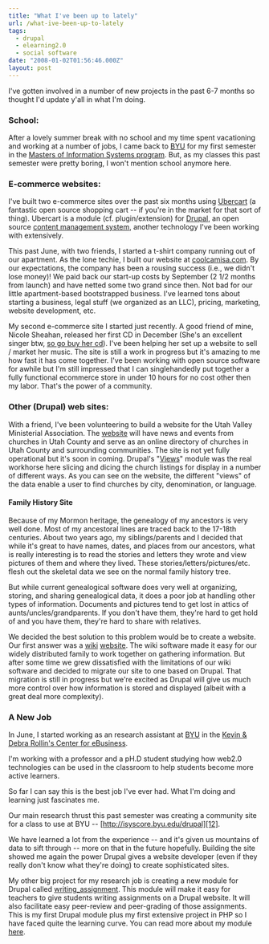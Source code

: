 ```yaml
---
title: "What I've been up to lately"
url: /what-ive-been-up-to-lately
tags:
  - drupal
  - elearning2.0
  - social software
date: "2008-01-02T01:56:46.000Z"
layout: post
---
```


I've gotten involved in a number of new projects in the past 6-7 months so thought I'd update y'all in what I'm doing.  

### School:  

After a lovely summer break with no school and my time spent vacationing and working at a number of jobs, I came back to [BYU][0] for my first semester in the [Masters of Information Systems program][1]. But, as my classes this past semester were pretty boring, I won't mention school anymore here.  

### E-commerce websites:  

I've built two e-commerce sites over the past six months using [Ubercart][2] (a fantastic open source shopping cart -- if you're in the market for that sort of thing). Ubercart is a module (cf. plugin/extension) for [Drupal][3], an open source [content management system][4], another technology I've been working with extensively.  

This past June, with two friends, I started a t-shirt company running out of our apartment. As the lone techie, I built our website at [coolcamisa.com][5]. By our expectations, the company has been a rousing success (i.e., we didn't lose money)! We paid back our start-up costs by September (2 1/2 months from launch) and have netted some two grand since then. Not bad for our little apartment-based bootstrapped business. I've learned tons about starting a business, legal stuff (we organized as an LLC), pricing, marketing, website development, etc.  

My second e-commerce site I started just recently. A good friend of mine, Nicole Sheahan, released her first CD in December (She's an excellent singer btw, [so go buy her cd][6]). I've been helping her set up a website to sell / market her music. The site is still a work in progress but it's amazing to me how fast it has come together. I've been working with open source software for awhile but I'm still impressed that I can singlehandedly put together a fully functional ecommerce store in under 10 hours for no cost other then my labor. That's the power of a community.  

### Other (Drupal) web sites:  

With a friend, I've been volunteering to build a website for the Utah Valley Ministerial Association. The [website][7] will have news and events from churches in Utah County and serve as an online directory of churches in Utah County and surrounding communities. The site is not yet fully operational but it's soon in coming. Drupal's "[Views][8]" module was the real workhorse here slicing and dicing the church listings for display in a number of different ways. As you can see on the website, the different "views" of the data enable a user to find churches by city, denomination, or language.  

#### Family History Site  

Because of my Mormon heritage, the genealogy of my ancestors is very well done. Most of my ancestoral lines are traced back to the 17-18th centuries. About two years ago, my siblings/parents and I decided that while it's great to have names, dates, and places from our ancestors, what is really interesting is to read the stories and letters they wrote and view pictures of them and where they lived. These stories/letters/pictures/etc. flesh out the skeletal data we see on the normal family history tree.  

But while current genealogical software does very well at organizing, storing, and sharing genealogical data, it does a poor job at handling other types of information. Documents and pictures tend to get lost in attics of aunts/uncles/grandparents. If you don't have them, they're hard to get hold of and you have them, they're hard to share with relatives.  

We decided the best solution to this problem would be to create a website. Our first answer was a [wiki][9] [website][10]. The wiki software made it easy for our widely distributed family to work together on gathering information. But after some time we grew dissatisfied with the limitations of our wiki software and decided to migrate our site to one based on Drupal. That migration is still in progress but we're excited as Drupal will give us much more control over how information is stored and displayed (albeit with a great deal more complexity).  

### A New Job  

In June, I started working as an research assistant at [BYU][0] in the [Kevin & Debra Rollin's Center for eBusiness][11].  

I'm working with a professor and a pH.D student studying how web2.0 technologies can be used in the classroom to help students become more active learners.  

So far I can say this is the best job I've ever had. What I'm doing and learning just fascinates me.  

Our main research thrust this past semester was creating a community site for a class to use at BYU -- [http://isyscore.byu.edu/drupal][12].  

We have learned a lot from the experience -- and it's given us mountains of data to sift through -- more on that in the future hopefully. Building the site showed me again the power Drupal gives a website developer (even if they really don't know what they're doing) to create sophisticated sites.  

My other big project for my research job is creating a new module for Drupal called [writing\_assignment][13]. This module will make it easy for teachers to give students writing assignments on a Drupal website. It will also facilitate easy peer-review and peer-grading of those assignments. This is my first Drupal module plus my first extensive project in PHP so I have faced quite the learning curve. You can read more about my module [here][14].  
  


[0]: http://byu.edu
[1]: http://isys.byu.edu
[2]: http://ubercart.org
[3]: http://drupal.org "drupal"
[4]: http://en.wikipedia.org/wiki/Content_management_system
[5]: http://coolcamisa.com
[6]: http://nicolesheahan.com/product/invisible-facts
[7]: http://utahvalleyinterfaith.org
[8]: http://drupal.org/project/views
[9]: http://familyhistory.mathews2000.com/
[10]: http://bunker.mathews2000.com/
[11]: http://ebusiness.byu.edu/
[12]: http://isyscore.byu.edu/drupal
[13]: http://drupal.org/project/writing_assignment
[14]: http://groups.drupal.org/node/7401